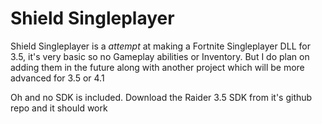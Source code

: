# Shield Singleplayer
Shield Singleplayer is a _attempt_ at making a Fortnite Singleplayer DLL for 3.5, it's very basic so no Gameplay abilities or Inventory. But I do plan on adding them in the future along with another project which will be more advanced for 3.5 or 4.1<br>

Oh and no SDK is included. Download the Raider 3.5 SDK from it's github repo and it should work
